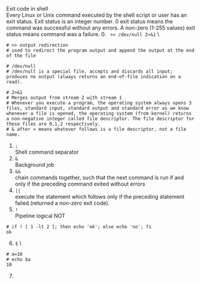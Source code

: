 Exit code in shell \
Every Linux or Unix command executed by the shell script or user has an exit status. Exit status is an integer number. 0 exit status means the command was successful without any errors. A non-zero (1-255 values) exit status means command was a failure.
0. ` >> /dev/null 2>&1` \
```shell
# >> output redirection
# used to redirect the program output and append the output at the end of the file

# /dev/null 
# /dev/null is a special file, accepts and discards all input; produces no output (always returns an end-of-file indication on a read).

# 2>&1
# Merges output from stream 2 with stream 1
# Whenever you execute a program, the operating system always opens 3 files, standard input, standard output and standard error as we know whenever a file is opened, the operating system (from kernel) returns a non-negative integer called file descriptor. The file descriptor for these files are 0,1,2 respectively.
# & after > means whatever follows is a file descriptor, not a file name.
```
1. `;` \
Shell command separator
2. `&` \
Background job
3. `&&` \
chain commands together, such that the next command is run if and only if the preceding command exited without errors
4. `||` \
execute the statement which follows only if the preceding statement failed (returned a non-zero exit code).
5. `!` \
Pipeline logical NOT
```shell
# if ! [ 1 -lt 2 ]; then echo 'ok'; else echo 'no'; fi
ok
```
6. `$` \
```shell
# a=10
# echo $a
10
```
7. 